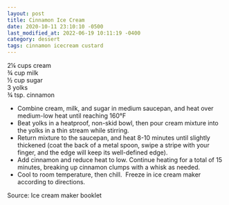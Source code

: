 ```yaml
---
layout: post
title: Cinnamon Ice Cream
date: 2020-10-11 23:10:10 -0500
last_modified_at: 2022-06-19 10:11:19 -0400
category: dessert
tags: cinnamon icecream custard
---
```

2¼ cups cream  
¾ cup milk  
½ cup sugar  
3 yolks  
¾ tsp. cinnamon  

  * Combine cream, milk, and sugar in medium saucepan, and heat over medium-low heat until reaching 160°F
  * Beat yolks in a heatproof, non-skid bowl, then pour cream mixture into the yolks in a thin stream while stirring.
  * Return mixture to the saucepan, and heat 8-10 minutes until slightly thickened (coat the back of a metal spoon, swipe a stripe with your finger, and the edge will keep its well-defined edge).
  * Add cinnamon and reduce heat to low. Continue heating for a total of 15 minutes, breaking up cinnamon clumps with a whisk as needed.
  * Cool to room temperature, then chill.  Freeze in ice cream maker according to directions.

Source: Ice cream maker booklet  
